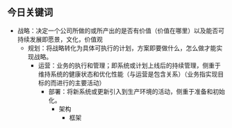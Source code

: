 ## 今日关键词

- 战略：决定一个公司所做的或所产出的是否有价值（价值在哪里）以及能否可持续发展即愿景，文化，价值观
	- 规划：将战略转化为具体可执行的计划，方案即要做什么，怎么做才能实现战略。
		- 运营：业务的执行和管理；即系统或计划上线后的持续管理，侧重于维持系统的健康状态和优化性能（与运营是包含关系）（业务指实现目标的而进行的主要活动）
			- 部署：将新系统或更新引入到生产环境的活动，侧重于准备和初始化。
				- 架构
					- 框架